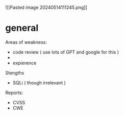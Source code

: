 ![[Pasted image 20240514111245.png]]



# general

Areas of weakness:
- code review ( use lots of GPT and google for this )
- 
- expierence

Stengths
- SQLi ( though irrelevant )






Reports:
- CVSS
- CWE

